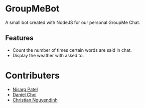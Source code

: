 # GroupMeBot
A small bot created with NodeJS for our personal GroupMe Chat.

## Features
- Count the number of times certain words are said in chat.
- Display the weather with asked to.

# Contributers
- [Nisarg Patel](https://github.com/nisargnp)
- [Daniel Choi](https://github.com/dchoi724)
- [Christian Nguyendinh](https://github.com/ChristianNguyendinh)
